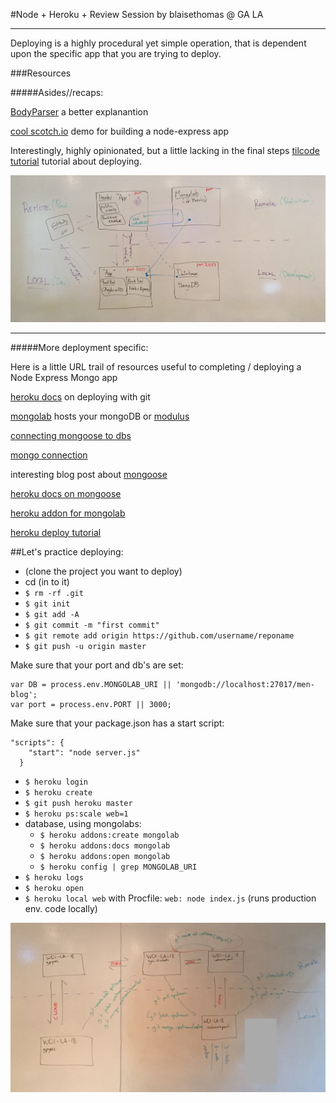 
#Node + Heroku + Review Session
 by blaisethomas @ GA LA

---

Deploying is a highly procedural yet simple operation, that is dependent upon the specific app that you are trying to deploy.   

###Resources

#####Asides//recaps:

[BodyParser](http://www.senchalabs.org/connect/bodyParser.html) a better explanantion

[cool scotch.io](https://scotch.io/tutorials/build-a-restful-api-using-node-and-express-4) demo for building a node-express app

Interestingly, highly opinionated, but a little lacking in the final steps [tilcode tutorial](http://www.tilcode.com/deploying-a-mean-stack-app-to-heroku/) tutorial about deploying.

![](heroku-mongolab.JPG)

---

#####More deployment specific: 

Here is a little URL trail of resources useful to completing / deploying a Node Express Mongo app

[heroku docs](https://devcenter.heroku.com/articles/git) on deploying with git

[mongolab](https://mongolab.com/) hosts your mongoDB 
or [modulus](http://docs.mongodb.org/ecosystem/platforms/modulus/)

[connecting mongoose to dbs](http://mongoosejs.com/docs/connections.html)

[mongo connection](http://docs.mongodb.org/manual/reference/connection-string/)

interesting blog post about [mongoose](http://blog.mongolab.com/2014/04/mongodb-driver-mongoose/)

[heroku docs on mongoose](https://devcenter.heroku.com/articles/mongolab)

[heroku addon for mongolab](https://addons.heroku.com/mongolab?utm_campaign=category&utm_medium=dashboard&utm_source=addons)

[heroku deploy tutorial](https://devcenter.heroku.com/articles/getting-started-with-nodejs#introduction)



##Let's practice deploying:

 * (clone the project you want to deploy)
 * cd (in to it)
 * `$ rm -rf .git`  
 * `$ git init`
 * `$ git add -A`
 * `$ git commit -m "first commit"`
 * `$ git remote add origin https://github.com/username/reponame`
 * `$ git push -u origin master`


Make sure that your port and db's are set:

```
var DB = process.env.MONGOLAB_URI || 'mongodb://localhost:27017/men-blog';
var port = process.env.PORT || 3000;

```


Make sure that your package.json has a start script:

```
"scripts": {
    "start": "node server.js"
  }

```

 
 * `$ heroku login`
 * `$ heroku create`
 * `$ git push heroku master`
 * `$ heroku ps:scale web=1`
 * database, using mongolabs:
 	* `$ heroku addons:create mongolab`
 	* `$ heroku addons:docs mongolab`
 	* `$ heroku addons:open mongolab`
 	* `$ heroku config | grep MONGOLAB_URI`
 * `$ heroku logs`
 * `$ heroku open`
 * `$ heroku local web` with Procfile: `web: node index.js` (runs production env. code locally)

 ![](git-team-workflow.JPG)



 
 
